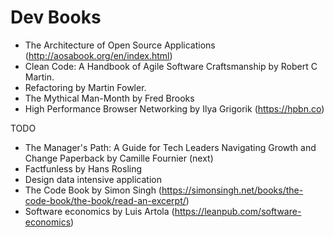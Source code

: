 Dev Books
=========

* The Architecture of Open Source Applications (http://aosabook.org/en/index.html)
* Clean Code: A Handbook of Agile Software Craftsmanship by Robert C Martin.
* Refactoring by Martin Fowler.
* The Mythical Man-Month by Fred Brooks
* High Performance Browser Networking by Ilya Grigorik (https://hpbn.co)


TODO
* The Manager's Path: A Guide for Tech Leaders Navigating Growth and Change Paperback by Camille Fournier (next)
* Factfunless by Hans Rosling
* Design data intensive application
* The Code Book by Simon Singh (https://simonsingh.net/books/the-code-book/the-book/read-an-excerpt/)
* Software economics by Luis Artola (https://leanpub.com/software-economics)
